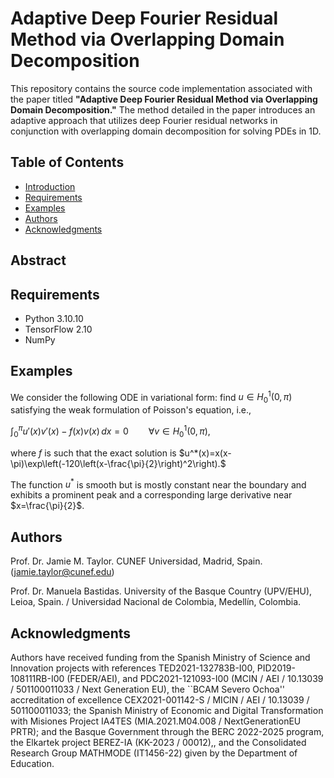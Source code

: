 # Adaptive Deep Fourier Residual Method via Overlapping Domain Decomposition

This repository contains the source code implementation associated with the paper titled **"Adaptive Deep Fourier Residual Method via Overlapping Domain Decomposition."** The method detailed in the paper introduces an adaptive approach that utilizes deep Fourier residual networks in conjunction with overlapping domain decomposition for solving PDEs in 1D. 

## Table of Contents

- [Introduction](#introduction)
- [Requirements](#requirements)
- [Examples](#examples)
- [Authors](#authors)
- [Acknowledgments](#acknowledgments)

## Abstract


## Requirements

- Python 3.10.10
- TensorFlow 2.10
- NumPy

## Examples

We consider the following ODE in variational form: find $u\in H^1_0(0,\pi)$ satisfying the weak formulation of Poisson's equation, i.e., 

$\int_0^\pi u'(x)v'(x)-f(x)v(x)\,dx = 0 \qquad \forall v\in H^1_0(0,\pi),$

where $f$ is such that the exact solution is
$u^*(x)=x(x-\pi)\exp\left(-120\left(x-\frac{\pi}{2}\right)^2\right).$

The function $u^*$ is smooth but is mostly constant near the boundary and exhibits a prominent peak and a corresponding large derivative near $x=\frac{\pi}{2}$. 

## Authors 

Prof. Dr. Jamie M. Taylor. CUNEF Universidad, Madrid, Spain. (jamie.taylor@cunef.edu) 

Prof. Dr. Manuela Bastidas. University of the Basque Country (UPV/EHU), Leioa, Spain. / Universidad Nacional de Colombia, Medellín, Colombia. 

## Acknowledgments

Authors have received funding from the Spanish Ministry of Science and Innovation projects with references TED2021-132783B-I00, PID2019-108111RB-I00 (FEDER/AEI), and PDC2021-121093-I00 (MCIN / AEI / 10.13039 / 501100011033 / Next Generation EU), the ``BCAM Severo Ochoa'' accreditation of excellence CEX2021-001142-S / MICIN / AEI / 10.13039 / 501100011033; the Spanish Ministry of Economic and Digital Transformation with Misiones Project IA4TES (MIA.2021.M04.008 / NextGenerationEU PRTR); and the Basque Government through the BERC 2022-2025 program, the Elkartek project BEREZ-IA (KK-2023 / 00012),, and the Consolidated Research Group MATHMODE (IT1456-22) given by the Department of Education. 
